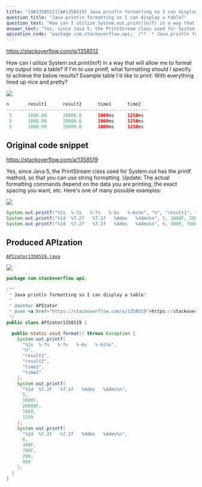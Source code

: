 ```yaml
---
title: "[Q#1358512][A#1358519] Java println formatting so I can display a table?"
question_title: "Java println formatting so I can display a table?"
question_text: "How can I utilize System.out.print(ln/f) in a way that will allow me to format my output into a table? If I'm to use printf, what formatting should I specify to achieve the below results? Example table I'd like to print: With everything lined up nice and pretty?"
answer_text: "Yes, since Java 5, the PrintStream class used for System.out has the printf method, so that you can use string formatting. Update: The actual formatting commands depend on the data you are printing, the exact spacing you want, etc. Here's one of many possible examples:"
apization_code: "package com.stackoverflow.api;  /**  * Java println formatting so I can display a table?  *  * @author APIzator  * @see <a href=\"https://stackoverflow.com/a/1358519\">https://stackoverflow.com/a/1358519</a>  */ public class APIzator1358519 {    public static void format() throws Exception {     System.out.printf(       \"%1s  %-7s   %-7s   %-6s   %-6s%n\",       \"n\",       \"result1\",       \"result2\",       \"time1\",       \"time2\"     );     System.out.printf(       \"%1d  %7.2f   %7.1f   %4dms   %4dms%n\",       5,       1000F,       20000F,       1000,       1250     );     System.out.printf(       \"%1d  %7.2f   %7.1f   %4dms   %4dms%n\",       6,       300F,       700F,       200,       950     );   } }"
---
```


https://stackoverflow.com/q/1358512

How can I utilize System.out.print(ln/f) in a way that will allow me to format my output into a table?
If I&#x27;m to use printf, what formatting should I specify to achieve the below results?
Example table I&#x27;d like to print:
With everything lined up nice and pretty?


<div class="code-logo"><img src="/stackoverflow.png" /></div>

```java
n       result1      result2      time1      time2    
-----------------------------------------------------  
 5      1000.00      20000.0      1000ms     1250ms
 5      1000.00      20000.0      1000ms     1250ms
 5      1000.00      20000.0      1000ms     1250ms
```


## Original code snippet

https://stackoverflow.com/a/1358519

Yes, since Java 5, the PrintStream class used for System.out has the printf method, so that you can use string formatting.
Update:
The actual formatting commands depend on the data you are printing, the exact spacing you want, etc. Here&#x27;s one of many possible examples:

<div class="code-logo"><img src="/stackoverflow.png" /></div>

```java
System.out.printf("%1s  %-7s   %-7s   %-6s   %-6s%n", "n", "result1", "result2", "time1", "time2");
System.out.printf("%1d  %7.2f   %7.1f   %4dms   %4dms%n", 5, 1000F, 20000F, 1000, 1250);
System.out.printf("%1d  %7.2f   %7.1f   %4dms   %4dms%n", 6, 300F, 700F, 200, 950);
```

## Produced APIzation

[`APIzator1358519.java`](https://github.com/pasqualesalza/apization-temp/raw/main/data/search/APIzator1358519.java)

<div class="code-logo"><img src="/apizator.png" /></div>

```java
package com.stackoverflow.api;

/**
 * Java println formatting so I can display a table?
 *
 * @author APIzator
 * @see <a href="https://stackoverflow.com/a/1358519">https://stackoverflow.com/a/1358519</a>
 */
public class APIzator1358519 {

  public static void format() throws Exception {
    System.out.printf(
      "%1s  %-7s   %-7s   %-6s   %-6s%n",
      "n",
      "result1",
      "result2",
      "time1",
      "time2"
    );
    System.out.printf(
      "%1d  %7.2f   %7.1f   %4dms   %4dms%n",
      5,
      1000F,
      20000F,
      1000,
      1250
    );
    System.out.printf(
      "%1d  %7.2f   %7.1f   %4dms   %4dms%n",
      6,
      300F,
      700F,
      200,
      950
    );
  }
}

```